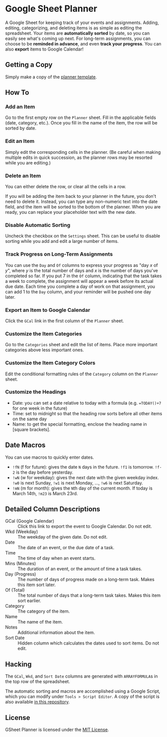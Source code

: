 # Google Sheet Planner

A Google Sheet for keeping track of your events and assignments. Adding, editing, categorizing, and deleting items is as simple as editing the spreadsheet. Your items are **automatically sorted** by date, so you can easily see what's coming up next. For long-term assignments, you can choose to be **reminded in advance**, and even **track your progress**. You can also **export** items to Google Calendar!

## Getting a Copy

Simply make a copy of the [planner template](https://docs.google.com/spreadsheets/d/1L69Zk93AKSmkoxvbFQAnT7LHIT5d9AHqo6Eu8570WN8/edit?usp=sharing).

## How To

### Add an Item

Go to the first empty row on the `Planner` sheet. Fill in the applicable fields (date, category, etc.). Once you fill in the name of the item, the row will be sorted by date.

### Edit an Item

Simply edit the corresponding cells in the planner. (Be careful when making multiple edits in quick succession, as the planner rows may be resorted while you are editing.)

### Delete an Item

You can either delete the row, or clear all the cells in a row.

If you will be adding the item back to your planner in the future, you don't need to delete it. Instead, you can type any non-numeric text into the date field, and the item will be sorted to the bottom of the planner. When you are ready, you can replace your placeholder text with the new date.

### Disable Automatic Sorting

Uncheck the checkbox on the `Settings` sheet. This can be useful to disable sorting while you add and edit a large number of items.

### Track Progress on Long-Term Assignments

You can use the `Day` and `Of` columns to express your progress as "day _x_ of _y_", where _y_ is the total number of days and _x_ is the number of days you've completed so far. If you put 7 in the `Of` column, indicating that the task takes a week to complete, the assignment will appear a week before its actual due date. Each time you complete a day of work on that assignment, you can add 1 to the `Day` column, and your reminder will be pushed one day later.

### Export an Item to Google Calendar

Click the `GCal` link in the first column of the `Planner` sheet.

### Customize the Item Categories

Go to the `Categories` sheet and edit the list of items. Place more important categories above less important ones.

### Customize the Item Category Colors

Edit the conditional formatting rules of the `Category` column on the `Planner` sheet.

### Customize the Headings

* Date: you can set a date relative to today with a formula (e.g. `=TODAY()+7` for one week in the future)
* Time: set to midnight so that the heading row sorts before all other items on the same day
* Name: to get the special formatting, enclose the heading name in [square brackets].

## Date Macros

You can use macros to quickly enter dates.

* `!fN` (f for future): gives the date `N` days in the future. `!f1` is tomorrow. `!f-2` is the day before yesterday.
* `!wN` (w for weekday): gives the next date with the given weekday index. `!w0` is next Sunday, `!w1` is next Monday, ..., `!w6` is next Saturday.
* `!mN` (m for month): gives the `N`th day of the current month. If today is March 14th, `!m23` is March 23rd.

## Detailed Column Descriptions

<dl>
  <dt>GCal (Google Calendar)</dt>
  <dd>Click this link to export the event to Google Calendar. Do not edit.</dd>
  <dt>Wkd (Weekday)</dt>
  <dd>The weekday of the given date. Do not edit.</dd>
  <dt>Date</dt>
  <dd>The date of an event, or the due date of a task.</dd>
  <dt>Time</dt>
  <dd>The time of day when an event starts.</dd>
  <dt>Mins (Minutes)</dt>
  <dd>The duration of an event, or the amount of time a task takes.</dd>
  <dt>Day (Progress)</dt>
  <dd>The number of days of progress made on a long-term task. Makes this item sort later.</dd>
  <dt>Of (Total)</dt>
  <dd>The total number of days that a long-term task takes. Makes this item sort earlier.</dd>
  <dt>Category</dt>
  <dd>The category of the item.</dd>
  <dt>Name</dt>
  <dd>The name of the item.</dd>
  <dt>Notes</dt>
  <dd>Additional information about the item.</dd>
  <dt>Sort Date</dt>
  <dd>Hidden column which calculates the dates used to sort items. Do not edit.</dd>
</dl>

## Hacking

The `GCal`, `Wkd`, and `Sort Date` columns are generated with `ARRAYFORMULA`s in the top row of the spreadsheet. 

The automatic sorting and macros are accomplished using a Google Script, which you can modify under `Tools > Script Editor`. A copy of the script is also available [in this repository](Code.gs).

## License

GSheet Planner is licensed under the [MIT License](LICENSE.md).
